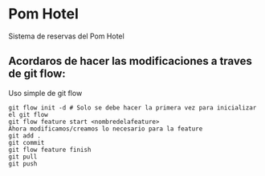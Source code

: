 # Pom Hotel
Sistema de reservas del Pom Hotel


## Acordaros de hacer las modificaciones a traves de git flow:

Uso simple de git flow

```code
git flow init -d # Solo se debe hacer la primera vez para inicializar el git flow
git flow feature start <nombredelafeature>
Ahora modificamos/creamos lo necesario para la feature
git add .
git commit
git flow feature finish
git pull
git push
````

